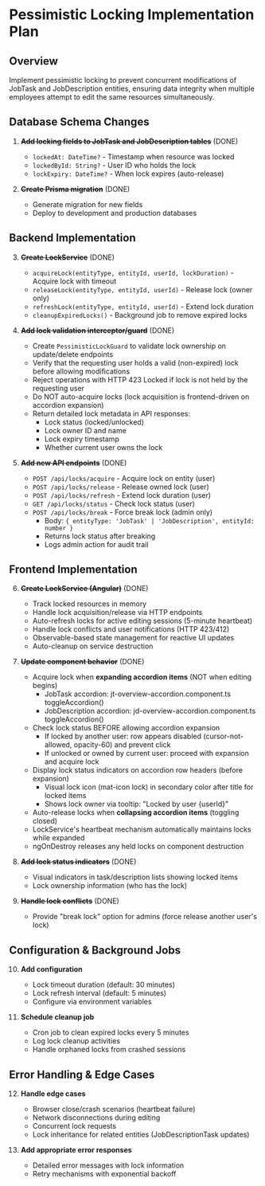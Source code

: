 # Pessimistic Locking Implementation Plan

## Overview

Implement pessimistic locking to prevent concurrent modifications of JobTask and JobDescription entities, ensuring data integrity when multiple employees attempt to edit the same resources simultaneously.

## Database Schema Changes

1. ~~**Add locking fields to JobTask and JobDescription tables**~~ (DONE)

   - `lockedAt: DateTime?` - Timestamp when resource was locked
   - `lockedById: String?` - User ID who holds the lock
   - `lockExpiry: DateTime?` - When lock expires (auto-release)

2. ~~**Create Prisma migration**~~ (DONE)
   - Generate migration for new fields
   - Deploy to development and production databases

## Backend Implementation

3. ~~**Create LockService**~~ (DONE)

   - `acquireLock(entityType, entityId, userId, lockDuration)` - Acquire lock with timeout
   - `releaseLock(entityType, entityId, userId)` - Release lock (owner only)
   - `refreshLock(entityType, entityId, userId)` - Extend lock duration
   - `cleanupExpiredLocks()` - Background job to remove expired locks

4. ~~**Add lock validation interceptor/guard**~~ (DONE)

   - Create `PessimisticLockGuard` to validate lock ownership on update/delete endpoints
   - Verify that the requesting user holds a valid (non-expired) lock before allowing modifications
   - Reject operations with HTTP 423 Locked if lock is not held by the requesting user
   - Do NOT auto-acquire locks (lock acquisition is frontend-driven on accordion expansion)
   - Return detailed lock metadata in API responses:
     - Lock status (locked/unlocked)
     - Lock owner ID and name
     - Lock expiry timestamp
     - Whether current user owns the lock

5. ~~**Add new API endpoints**~~ (DONE)
   - `POST /api/locks/acquire` - Acquire lock on entity (user)
   - `POST /api/locks/release` - Release owned lock (user)
   - `POST /api/locks/refresh` - Extend lock duration (user)
   - `GET /api/locks/status` - Check lock status (user)
   - `POST /api/locks/break` - Force break lock (admin only)
     - Body: `{ entityType: 'JobTask' | 'JobDescription', entityId: number }`
     - Returns lock status after breaking
     - Logs admin action for audit trail

## Frontend Implementation

6. ~~**Create LockService (Angular)**~~ (DONE)

   - Track locked resources in memory
   - Handle lock acquisition/release via HTTP endpoints
   - Auto-refresh locks for active editing sessions (5-minute heartbeat)
   - Handle lock conflicts and user notifications (HTTP 423/412)
   - Observable-based state management for reactive UI updates
   - Auto-cleanup on service destruction

7. ~~**Update component behavior**~~ (DONE)

   - Acquire lock when **expanding accordion items** (NOT when editing begins)
     - JobTask accordion: jt-overview-accordion.component.ts toggleAccordion()
     - JobDescription accordion: jd-overview-accordion.component.ts toggleAccordion()
   - Check lock status BEFORE allowing accordion expansion
     - If locked by another user: row appears disabled (cursor-not-allowed, opacity-60) and prevent click
     - If unlocked or owned by current user: proceed with expansion and acquire lock
   - Display lock status indicators on accordion row headers (before expansion)
     - Visual lock icon (mat-icon lock) in secondary color after title for locked items
     - Shows lock owner via tooltip: "Locked by user {userId}"
   - Auto-release locks when **collapsing accordion items** (toggling closed)
   - LockService's heartbeat mechanism automatically maintains locks while expanded
   - ngOnDestroy releases any held locks on component destruction

8. ~~**Add lock status indicators**~~ (DONE)

   - Visual indicators in task/description lists showing locked items
   - Lock ownership information (who has the lock)

9. ~~**Handle lock conflicts**~~ (DONE)
   - Provide "break lock" option for admins (force release another user's lock)

## Configuration & Background Jobs

10. **Add configuration**

    - Lock timeout duration (default: 30 minutes)
    - Lock refresh interval (default: 5 minutes)
    - Configure via environment variables

11. **Schedule cleanup job**
    - Cron job to clean expired locks every 5 minutes
    - Log lock cleanup activities
    - Handle orphaned locks from crashed sessions

## Error Handling & Edge Cases

12. **Handle edge cases**

    - Browser close/crash scenarios (heartbeat failure)
    - Network disconnections during editing
    - Concurrent lock requests
    - Lock inheritance for related entities (JobDescriptionTask updates)

13. **Add appropriate error responses**
    - Detailed error messages with lock information
    - Retry mechanisms with exponential backoff
